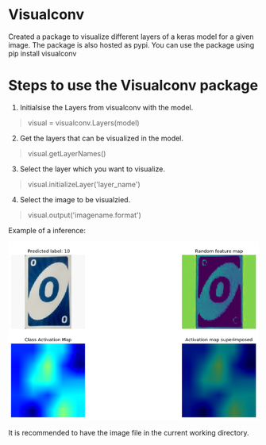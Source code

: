 # Visualconv
Created a package to visualize different layers of a keras model for a given image. The package is also hosted as pypi. You can use the package using pip install visualconv

# Steps to use the Visualconv package
1. Initialsise the Layers from visualconv with the model.
> visual = visualconv.Layers(model)
2. Get the layers that can be visualized in the model.
> visual.getLayerNames()
3. Select the layer which you want to visualize.
>visual.initializeLayer('layer_name')
4. Select the image to be visualzied.
>visual.output('imagename.format')
 
 Example of a inference:
 
 ![](example.png)
 
It is recommended to have the image file in the current working directory.
